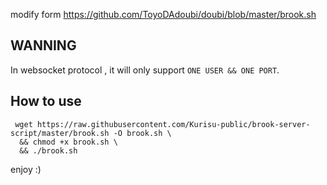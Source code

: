modify form https://github.com/ToyoDAdoubi/doubi/blob/master/brook.sh

## WANNING

In websocket protocol , it will only support `ONE USER && ONE PORT`.

## How to use

```shell
 wget https://raw.githubusercontent.com/Kurisu-public/brook-server-script/master/brook.sh -O brook.sh \
  && chmod +x brook.sh \
  && ./brook.sh
```

enjoy :)
